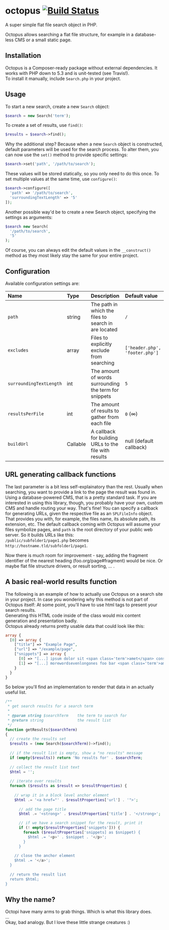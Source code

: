 # octopus [![Build Status](https://travis-ci.org/Radiergummi/octopus.svg?branch=master)](https://travis-ci.org/Radiergummi/octopus)
A super simple flat file search object in PHP.  

Octopus allows searching a flat file structure, for example in a database-less CMS or a small static page.


## Installation
Octopus is a Composer-ready package without external dependencies. It works with PHP down to 5.3 and is unit-tested (see Travis!).  
To install it manually, include `Search.php` in your project.

## Usage
To start a new search, create a new `Search` object:

```php
$search = new Search('term');
```

To create a set of results, use `find()`:

```php
$results = $search->find();
```

Why the additional step? Because when a new `Search` object is constructed, default parameters will be used for the search process. To alter them, you can now use the `set()` method to provide specific settings:

```php
$search->set('path', '/path/to/search');
```

These values will be stored statically, so you only need to do this once. To set multiple values at the same time, use `configure()`:

```php
$search->configure([
  'path' => '/path/to/search',
  'surroundingTextLength' => '5'
]);
```

Another possible way'd be to create a new Search object, specifying the settings as arguments:  

```php
$search new Search(
  '/path/to/search',
  '5'
);
```

Of course, you can always edit the default values in the `__construct()` method as they most likely stay the same for your entire project.


## Configuration

Available configuration settings are:

| Name                    | Type     | Description                                           | Default value                  |
|:------------------------|:---------|:------------------------------------------------------|:-------------------------------|
| `path`                  | string   | The path in which the files to search in are located  | `/`              |
| `excludes`              | array    | Files to explicitly exclude from searching            | `['header.php', 'footer.php']` |
| `surroundingTextLength` | int      | The amount of words surrounding the term for snippets | `5`                            |
| `resultsPerFile`        | int      | The amount of results to gather from each file        | `0` (∞)                        |
| `buildUrl`              | Callable | A callback for building URLs to the file with results | null (default callback)        |


## URL generating callback functions

The last parameter is a bit less self-explainatory than the rest. Usually when searching, you want to provide a link to the page the result was found in. Using a database-powered CMS, that is a pretty standard task. If you are interested in using this library, though, you probably have your own, custom CMS and handle routing your way. That's fine! You can specify a callback for generating URLs, given the respective file as an `SPLFileInfo` object.  
That provides you with, for example, the files name, its absolute path, its extension, etc. The default callback coming with *Octopus* will assume your files symbolize pages, and `path` is the root directory of your public web server. So it builds URLs like this:  
`/public/subfolder1/page1.php` becomes `http://hostname.tld/subfolder1/page1`.

Now there is much room for improvement - say, adding the fragment identifier of the nearest heading (foo.org/page#fragment) would be nice. Or maybe flat file structure drivers, or result sorting, ... .

## A basic real-world results function
The following is an example of how to actually use Octopus on a search site in your project. In case you wondering why this method is not part of Octopus itself: At some point, you'll have to use html tags to present your search results.  
Generating this HTML code inside of the class would mix content generation and presentation badly.  
Octopus already returns pretty usable data that could look like this:

```php
array {
  [0] => array {
    ["title"] => "Example Page",
    ["url"] => "/example/page",
    ["snippets"] => array {
      [0] => "[...] ipsum dolor sit <span class='term'>amet</span> consectetur adipiscing elit [...]",
      [1] => "[...] morewordsevenlongones foo bar <span class='term'>amet</span> baz bar foo [...]"
    }
  }
}
```
So below you'll find an implementation to render that data in an actually useful list.

```php
/**
 * get search results for a search term
 * 
 * @param string $searchTerm    the term to search for
 * @return string               the result list
 */
function getResults($searchTerm)
{
  // create the results set
  $results = (new Search($searchTerm))->find();
  
  // if the result list is empty, show a "no results" message
  if (empty($results)) return 'No results for' . $searchTerm;
  
  // collect the result list text
  $html = '';
  
  // iterate over results
  foreach ($results as $result => $resultProperties) {
    
    // wrap it in a block level anchor element
    $html .= '<a href="' . $resultProperties['url'] . '">';
    
      // add the page title
      $html .= '<strong>' . $resultProperties['title'] . '</strong>';

      // if we have a search snippet for the result, print it
      if (! empty($resultProperties['snippets'])) {
        foreach ($resultProperties['snippets] as $snippet) {
          $html .= '<p>' . $snippet . '</p>';
        }
      }
    
    // close the anchor element
    $html .= '</a>';
  }
  
  // return the result list
  return $html;
}
```

## Why the name?
Octopi have many arms to grab things. Which is what this library does.  
...  
Okay, bad analogy. But I love these little strange creatures :)
